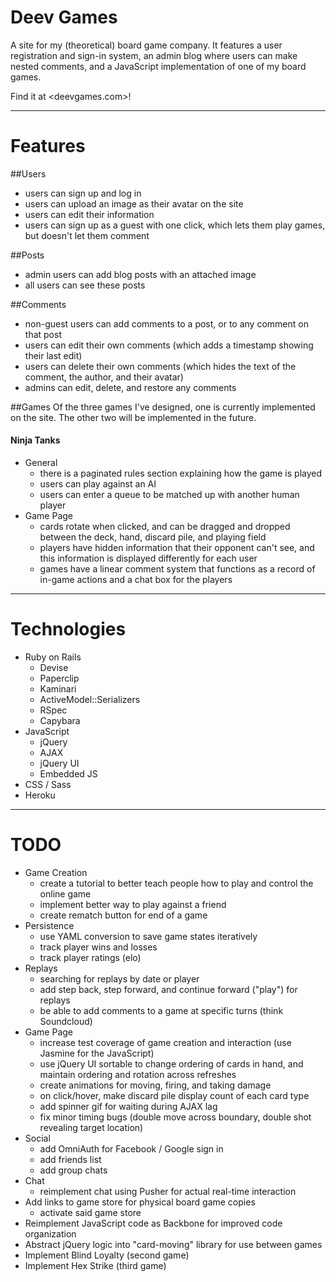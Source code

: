 Deev Games
===

A site for my (theoretical) board game company. It features a user registration and sign-in system, an admin blog where users can make nested comments, and a JavaScript implementation of one of my board games.

Find it at <deevgames.com>!

---

Features
===
##Users

* users can sign up and log in
* users can upload an image as their avatar on the site
* users can edit their information
* users can sign up as a guest with one click, which lets them play games, but doesn't let them comment

##Posts
* admin users can add blog posts with an attached image
* all users can see these posts

##Comments
* non-guest users can add comments to a post, or to any comment on that post
* users can edit their own comments (which adds a timestamp showing their last edit)
* users can delete their own comments (which hides the text of the comment, the author, and their avatar)
* admins can edit, delete, and restore any comments

##Games
Of the three games I've designed, one is currently implemented on the site. The other two will be implemented in the future.

#### Ninja Tanks
* General
  * there is a paginated rules section explaining how the game is played
  * users can play against an AI
  * users can enter a queue to be matched up with another human player
* Game Page
  * cards rotate when clicked, and can be dragged and dropped between the deck, hand, discard pile, and playing field
  * players have hidden information that their opponent can't see, and this information is displayed differently for each user
  * games have a linear comment system that functions as a record of in-game actions and a chat box for the players

---

Technologies
===

* Ruby on Rails
  * Devise
  * Paperclip
  * Kaminari
  * ActiveModel::Serializers
  * RSpec
  * Capybara
* JavaScript
  * jQuery
  * AJAX
  * jQuery UI
  * Embedded JS
* CSS / Sass
* Heroku

---

TODO
===

* Game Creation
  * create a tutorial to better teach people how to play and control the online game
  * implement better way to play against a friend
  * create rematch button for end of a game
* Persistence
  * use YAML conversion to save game states iteratively
  * track player wins and losses
  * track player ratings (elo)
* Replays
  * searching for replays by date or player
  * add step back, step forward, and continue forward ("play") for replays
  * be able to add comments to a game at specific turns (think Soundcloud)
* Game Page
  * increase test coverage of game creation and interaction (use Jasmine for the JavaScript)
  * use jQuery UI sortable to change ordering of cards in hand, and maintain ordering and rotation across refreshes
  * create animations for moving, firing, and taking damage
  * on click/hover, make discard pile display count of each card type
  * add spinner gif for waiting during AJAX lag
  * fix minor timing bugs (double move across boundary, double shot revealing target location)
* Social
  * add OmniAuth for Facebook / Google sign in
  * add friends list
  * add group chats
* Chat
  * reimplement chat using Pusher for actual real-time interaction
* Add links to game store for physical board game copies
  * activate said game store
* Reimplement JavaScript code as Backbone for improved code organization
* Abstract jQuery logic into "card-moving" library for use between games
* Implement Blind Loyalty (second game)
* Implement Hex Strike (third game)